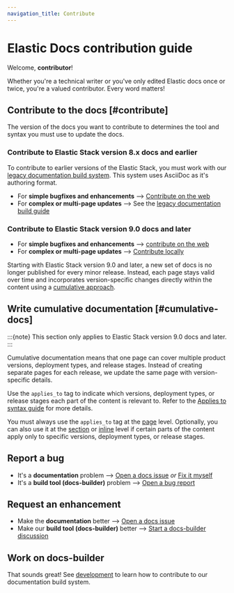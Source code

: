 ```yaml
---
navigation_title: Contribute
---
```


# Elastic Docs contribution guide

Welcome, **contributor**!

Whether you're a technical writer or you've only edited Elastic docs once or twice, you're a valued contributor. Every word matters!

## Contribute to the docs [#contribute]

The version of the docs you want to contribute to determines the tool and syntax you must use to update the docs.

### Contribute to Elastic Stack version 8.x docs and earlier

To contribute to earlier versions of the Elastic Stack, you must work with our [legacy documentation build system](https://github.com/elastic/docs). This system uses AsciiDoc as it's authoring format.

* For **simple bugfixes and enhancements** --> [Contribute on the web](on-the-web.md)
* For **complex or multi-page updates** --> See the [legacy documentation build guide](https://github.com/elastic/docs?tab=readme-ov-file#building-documentation)

### Contribute to Elastic Stack version 9.0 docs and later

* For **simple bugfixes and enhancements** --> [contribute on the web](on-the-web.md)
* For **complex or multi-page updates** --> [Contribute locally](locally.md)

Starting with Elastic Stack version 9.0 and later, a new set of docs is no longer published for every minor release. Instead, each page stays valid over time and incorporates version-specific changes directly within the content using a [cumulative approach](#cumulative-docs).

## Write cumulative documentation [#cumulative-docs]

:::{note}
This section only applies to Elastic Stack version 9.0 docs and later.
:::

Cumulative documentation means that one page can cover multiple product versions, deployment types, and release stages. Instead of creating separate pages for each release, we update the same page with version-specific details. 

Use the `applies_to` tag to indicate which versions, deployment types, or release stages each part of the content is relevant to. Refer to the [Applies to syntax guide](https://docs-v3-preview.elastic.dev/elastic/docs-builder/tree/main/syntax/applies) for more details.

You must always use the `applies_to` tag at the [page](../syntax/applies.md#page-annotations) level. Optionally, you can also use it at the [section](../syntax/applies#sections) or [inline](../syntax/applies#inline-applies-to) level if certain parts of the content apply only to specific versions, deployment types, or release stages.

## Report a bug

* It's a **documentation** problem --> [Open a docs issue](https://github.com/elastic/docs-content/issues/new?template=internal-request.yaml) *or* [Fix it myself](locally.md)
* It's a **build tool (docs-builder)** problem --> [Open a bug report](https://github.com/elastic/docs-builder/issues/new?template=bug-report.yaml)

## Request an enhancement

* Make the **documentation** better --> [Open a docs issue](https://github.com/elastic/docs-content/issues/new?template=internal-request.yaml)
* Make our **build tool (docs-builder)** better --> [Start a docs-builder discussion](https://github.com/elastic/docs-builder/discussions)

## Work on docs-builder

That sounds great! See [development](../development/index.md) to learn how to contribute to our documentation build system.